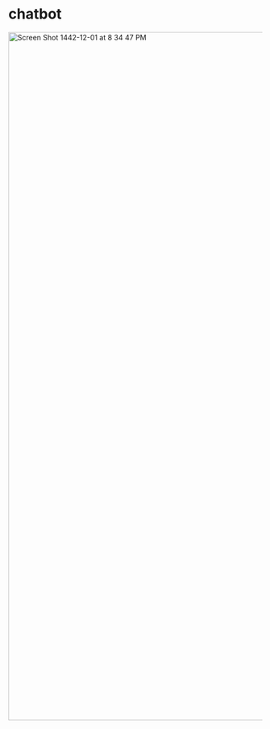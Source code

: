 # chatbot

<img width="1364" alt="Screen Shot 1442-12-01 at 8 34 47 PM" src="https://user-images.githubusercontent.com/56722657/125204979-977e5280-e288-11eb-8a84-863ed8afcdeb.png">
